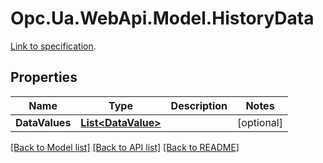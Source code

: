 # Opc.Ua.WebApi.Model.HistoryData
[Link to specification](https://reference.opcfoundation.org/v105/Core/docs/Part11/6.6.2).

## Properties

Name | Type | Description | Notes
------------ | ------------- | ------------- | -------------
**DataValues** | [**List&lt;DataValue&gt;**](DataValue.md) |  | [optional] 

[[Back to Model list]](../README.md#documentation-for-models) [[Back to API list]](../README.md#documentation-for-api-endpoints) [[Back to README]](../README.md)

